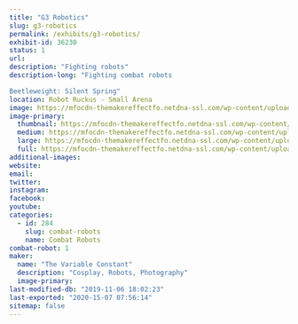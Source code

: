```yaml
---
title: "G3 Robotics"
slug: g3-robotics
permalink: /exhibits/g3-robotics/
exhibit-id: 36230
status: 1
url: 
description: "Fighting robots"
description-long: "Fighting combat robots

Beetleweight: Silent Spring"
location: Robot Ruckus - Small Arena
image: https://mfocdn-themakereffectfo.netdna-ssl.com/wp-content/uploads/2019/08/18278806_1325734650850145_5984536270649327593_o-1024x684.jpg
image-primary:
  thumbnail: https://mfocdn-themakereffectfo.netdna-ssl.com/wp-content/uploads/2019/08/18278806_1325734650850145_5984536270649327593_o-150x150.jpg
  medium: https://mfocdn-themakereffectfo.netdna-ssl.com/wp-content/uploads/2019/08/18278806_1325734650850145_5984536270649327593_o-300x200.jpg
  large: https://mfocdn-themakereffectfo.netdna-ssl.com/wp-content/uploads/2019/08/18278806_1325734650850145_5984536270649327593_o-1024x684.jpg
  full: https://mfocdn-themakereffectfo.netdna-ssl.com/wp-content/uploads/2019/08/18278806_1325734650850145_5984536270649327593_o.jpg
additional-images:
website: 
email: 
twitter: 
instagram: 
facebook: 
youtube: 
categories:
  - id: 284
    slug: combat-robots
    name: Combat Robots
combat-robot: 1
maker:
  name: "The Variable Constant"
  description: "Cosplay, Robots, Photography"
  image-primary: 
last-modified-db: "2019-11-06 18:02:23"
last-exported: "2020-15-07 07:56:14"
sitemap: false
---
```

